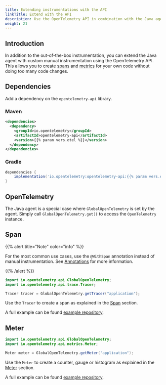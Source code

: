 ```yaml
---
title: Extending instrumentations with the API
linkTitle: Extend with the API
description: Use the OpenTelemetry API in combination with the Java agent to extend the automatically generated telemetry with custom spans and metrics
weight: 21
---
```


## Introduction

In addition to the out-of-the-box instrumentation, you can extend the Java agent
with custom manual instrumentation using the OpenTelemetry API. This allows you
to create [spans](/docs/concepts/signals/traces/#spans) and
[metrics](/docs/concepts/signals/metrics) for your own code without doing too
many code changes.

## Dependencies

Add a dependency on the `opentelemetry-api` library.

### Maven

```xml
<dependencies>
  <dependency>
    <groupId>io.opentelemetry</groupId>
    <artifactId>opentelemetry-api</artifactId>
    <version>{{% param vers.otel %}}</version>
  </dependency>
</dependencies>
```

### Gradle

```groovy
dependencies {
    implementation('io.opentelemetry:opentelemetry-api:{{% param vers.otel %}}')
}
```

## OpenTelemetry

The Java agent is a special case where `GlobalOpenTelemetry` is set by the
agent. Simply call `GlobalOpenTelemetry.get()` to access the `OpenTelemetry`
instance.

## Span

{{% alert title="Note" color="info" %}}

For the most common use cases, use the `@WithSpan` annotation instead of manual
instrumentation. See [Annotations](../annotations) for more information.

{{% /alert %}}

```java
import io.opentelemetry.api.GlobalOpenTelemetry;
import io.opentelemetry.api.trace.Tracer;

Tracer tracer = GlobalOpenTelemetry.getTracer("application");
```

Use the `Tracer` to create a span as explained in the
[Span](/docs/languages/java/api/#span) section.

A full example can be found [example repository].

## Meter

```java
import io.opentelemetry.api.GlobalOpenTelemetry;
import io.opentelemetry.api.metrics.Meter;

Meter meter = GlobalOpenTelemetry.getMeter("application");
```

Use the `Meter` to create a counter, gauge or histogram as explained in the
[Meter](/docs/languages/java/api/#meter) section.

A full example can be found [example repository].

[example repository]:
  https://github.com/open-telemetry/opentelemetry-java-examples/tree/main/javaagent
